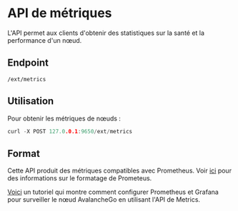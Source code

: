 # API de métriques

L'API permet aux clients d'obtenir des statistiques sur la santé et la performance d'un nœud.

## Endpoint

```text
/ext/metrics
```

## Utilisation

Pour obtenir les métriques de nœuds :

```cpp
curl -X POST 127.0.0.1:9650/ext/metrics
```

## Format

Cette API produit des métriques compatibles avec Prometheus. Voir [ici](https://github.com/prometheus/docs/blob/master/content/docs/instrumenting/exposition_formats.md) pour des informations sur le formatage de Prometeus.

[Voici](../tutorials/nodes-and-staking/setting-up-node-monitoring.md) un tutoriel qui montre comment configurer Prometheus et Grafana pour surveiller le nœud AvalancheGo en utilisant l'API de Metrics.

